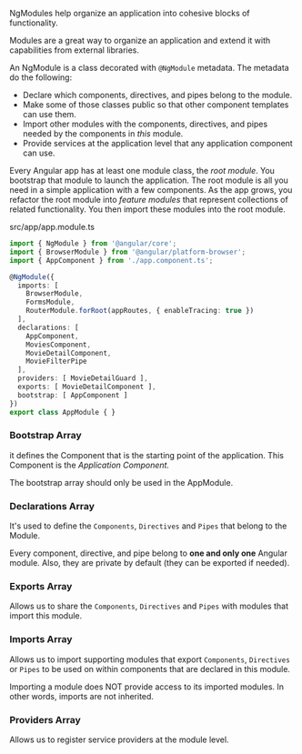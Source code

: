 NgModules help organize an application into cohesive blocks of functionality.

Modules are a great way to organize an application and extend it with capabilities from external libraries.

An NgModule is a class decorated with `@NgModule` metadata. The metadata do the following:

*   Declare which components, directives, and pipes belong to the module.
*   Make some of those classes public so that other component templates can use them.
*   Import other modules with the components, directives, and pipes needed by the components in _this_ module.
*   Provide services at the application level that any application component can use.

Every Angular app has at least one module class, the _root module_. You bootstrap that module to launch the application. The root module is all you need in a simple application with a few components. As the app grows, you refactor the root module into _feature modules_ that represent collections of related functionality. You then import these modules into the root module.

<div class="filename">src/app/app.module.ts</div>

```ts
import { NgModule } from '@angular/core';
import { BrowserModule } from '@angular/platform-browser';
import { AppComponent } from './app.component.ts';

@NgModule({
  imports: [
    BrowserModule,
    FormsModule,
    RouterModule.forRoot(appRoutes, { enableTracing: true })
  ],
  declarations: [
    AppComponent,
    MoviesComponent,
    MovieDetailComponent,
    MovieFilterPipe
  ],
  providers: [ MovieDetailGuard ],
  exports: [ MovieDetailComponent ],
  bootstrap: [ AppComponent ]
})
export class AppModule { }
```

### Bootstrap Array

it defines the Component that is the starting point of the application. This Component is the _Application Component._

The bootstrap array should only be used in the AppModule.

### Declarations Array

It's used to define the `Components`, `Directives` and `Pipes` that belong to the Module.

Every component, directive, and pipe belong to **one and only one** Angular module. Also, they are private by default (they can be exported if needed).

### Exports Array

Allows us to share the `Components`, `Directives` and `Pipes` with modules that import this module.

### Imports Array

Allows us to import supporting modules that export `Components`, `Directives` or `Pipes` to be used on within components that are declared in this module.

Importing a module does NOT provide access to its imported modules. In other words, imports are not inherited.

### Providers Array

Allows us to register service providers at the module level.
